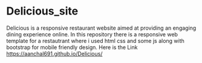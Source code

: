 # Delicious_site
Delicious is a responsive restaurant website aimed at providing an engaging dining experience online.
In this repository there is a responsive web template for a restautrant where i used html css and some js along with bootstrap for mobile friendly design. 
Here is the Link https://aanchal691.github.io/Delicious/

